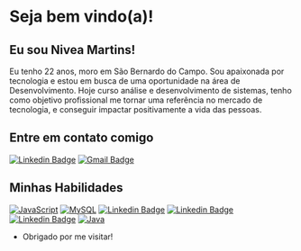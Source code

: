 # Seja bem vindo(a)! 

  

## Eu sou Nivea Martins! 

Eu tenho 22 anos, moro em São Bernardo do Campo. Sou apaixonada por tecnologia e estou em busca de uma oportunidade na área de Desenvolvimento. Hoje curso análise e desenvolvimento de sistemas, tenho como objetivo profissional me tornar uma referência no mercado de tecnologia, e conseguir impactar positivamente a vida das pessoas.

 

## Entre em contato comigo 

[![Linkedin Badge](https://img.shields.io/badge/-LinkedIn-blue?style=flat-square&logo=Linkedin&logoColor=white&link=link_do_seu_perfil_no_linkedin)](https://www.linkedin.com/in/nivea-martins-8a4b7b181/) 
[![Gmail Badge](https://img.shields.io/badge/-Gmail-c14438?style=flat-square&logo=Gmail&logoColor=white&link=mailto:seu_email)](mailto:nivanina.martins@gmail.com) 

 

## Minhas Habilidades  

[![JavaScript](https://img.shields.io/badge/-JavaScript-eee?style=flat-square&logo=javascript&logoColor=DD9C25)](#)
  [![MySQL](http://img.shields.io/badge/-MySQL-eee?style=flat-square&logo=mysql&logoColor=4479A1)](#)
  [![Linkedin Badge](https://img.shields.io/badge/-HTML-orange?style=flat-square&logo=HTML5&logoColor=white&link=#)](#)
  [![Linkedin Badge](https://img.shields.io/badge/-CSS-blue?style=flat-square&logo=Css3&logoColor=white&link=#)](#)
  [![Linkedin Badge](https://img.shields.io/badge/-Angular-red?style=flat-square&logo=AngularJs&logoColor=white&link=#)](#)
  [![Java](https://img.shields.io/badge/-Java-red?style=flat-square&logo=Java&logoColor=white&link=#)](#) 
 

- Obrigado por me visitar! 
